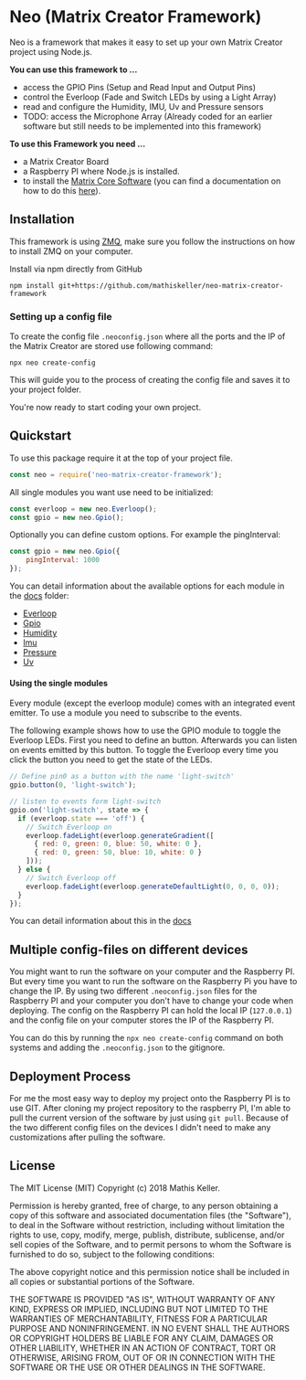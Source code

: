# Neo (Matrix Creator Framework)

Neo is a framework that makes it easy to set up your own Matrix Creator project using Node.js.

**You can use this framework to ...**

- access the GPIO Pins (Setup and Read Input and Output Pins)
- control the Everloop (Fade and Switch LEDs by using a Light Array)
- read and configure the Humidity, IMU, Uv and Pressure sensors
- TODO: access the Microphone Array (Already coded for an earlier software but still needs to be implemented into this framework)

**To use this Framework you need ...**
- a Matrix Creator Board
- a Raspberry PI where Node.js is installed.
- to install the [Matrix Core Software](https://matrix-io.github.io/matrix-documentation/matrix-core/) (you can find a documentation on how to do this [here](https://matrix-io.github.io/matrix-documentation/matrix-core/getting-started/installation/)).

## Installation

This framework is using [ZMQ](https://www.npmjs.com/package/zmq), make sure you follow the instructions on how to install ZMQ on your computer.

Install via npm directly from GitHub

```
npm install git+https://github.com/mathiskeller/neo-matrix-creator-framework
```

### Setting up a config file

To create the config file `.neoconfig.json` where all the ports and the IP of the Matrix Creator are stored use following command:

```
npx neo create-config
```

This will guide you to the process of creating the config file and saves it to your project folder.

You're now ready to start coding your own project.

## Quickstart

To use this package require it at the top of your project file.

```Javascript
const neo = require('neo-matrix-creator-framework');
```

All single modules you want use need to be initialized:

```javascript
const everloop = new neo.Everloop();
const gpio = new neo.Gpio();
```

Optionally you can define custom options. For example the pingInterval:

```javascript
const gpio = new neo.Gpio({
    pingInterval: 1000
});
```

You can detail information about the available options for each module in the [docs](./docs/) folder:

- [Everloop](./docs/Everloop.md)
- [Gpio](./docs/Gpio.md)
- [Humidity](./docs/Humidity.md)
- [Imu](./docs/Imu.md)
- [Pressure](./docs/Pressure.md)
- [Uv](./docs/Uv.md)


#### Using the single modules

Every module (except the everloop module) comes with an integrated event emitter. To use a module you need to subscribe to the events.

The following example shows how to use the GPIO module to toggle the Everloop LEDs. First you need to define an button. Afterwards you can listen on events emitted by this button. To toggle the Everloop every time you click the button you need to get the state of the LEDs.

```javascript
// Define pin0 as a button with the name 'light-switch'
gpio.button(0, 'light-switch');

// listen to events form light-switch
gpio.on('light-switch', state => {
  if (everloop.state === 'off') {
    // Switch Everloop on
    everloop.fadeLight(everloop.generateGradient([
      { red: 0, green: 0, blue: 50, white: 0 },
      { red: 0, green: 50, blue: 10, white: 0 }
    ]));
  } else {
    // Switch Everloop off
    everloop.fadeLight(everloop.generateDefaultLight(0, 0, 0, 0));
  }
});
```

You can detail information about this in the [docs](./docs/)



## Multiple config-files on different devices

You might want to run the software on your computer and the Raspberry PI. But every time you want to run the software on the Raspberry Pi you have to change the IP. By using two different `.neoconfig.json` files for the Raspberry PI and your computer you don't have to change your code when deploying. The config on the Raspberry PI can hold the local IP (`127.0.0.1`) and the config file on your computer stores the IP of the Raspberry PI.

You can do this by running the `npx neo create-config` command on both systems and adding the `.neoconfig.json` to the gitignore.

## Deployment Process

For me the most easy way to deploy my project onto the Raspberry PI is to use GIT. After cloning my project repository to the raspberry PI, I'm able to pull the current version of the software by just using `git pull`. Because of the two different config files on the devices I didn't need to make any customizations after pulling the software.

## License

The MIT License (MIT) Copyright (c) 2018 Mathis Keller.

Permission is hereby granted, free of charge, to any person obtaining a copy of this software and associated documentation files (the "Software"), to deal in the Software without restriction, including without limitation the rights to use, copy, modify, merge, publish, distribute, sublicense, and/or sell copies of the Software, and to permit persons to whom the Software is furnished to do so, subject to the following conditions:

The above copyright notice and this permission notice shall be included in all copies or substantial portions of the Software.

THE SOFTWARE IS PROVIDED "AS IS", WITHOUT WARRANTY OF ANY KIND, EXPRESS OR IMPLIED, INCLUDING BUT NOT LIMITED TO THE WARRANTIES OF MERCHANTABILITY, FITNESS FOR A PARTICULAR PURPOSE AND NONINFRINGEMENT. IN NO EVENT SHALL THE AUTHORS OR COPYRIGHT HOLDERS BE LIABLE FOR ANY CLAIM, DAMAGES OR OTHER LIABILITY, WHETHER IN AN ACTION OF CONTRACT, TORT OR OTHERWISE, ARISING FROM, OUT OF OR IN CONNECTION WITH THE SOFTWARE OR THE USE OR OTHER DEALINGS IN THE SOFTWARE.
